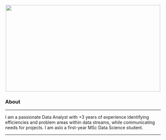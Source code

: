 <p align="center">
<img src="https://github.com/TheRealMamoot/TheRealMamoot/blob/main/obiwan.gif" width="500" height="280" />
</p>

### **About**
-----
I am a passionate Data Analyst with +3 years of experience identifying efficiencies and problem areas within data streams, while communicating needs for projects. I am aslo a first-year MSc Data Science student.

-----

